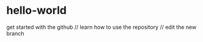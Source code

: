 # hello-world
get started with the github
// learn how to use the repository
// edit the new branch
